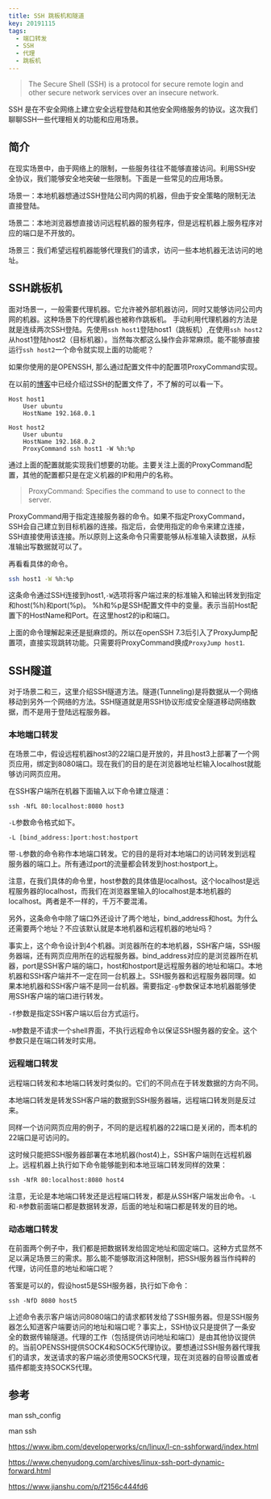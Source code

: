 ```yaml
---
title: SSH 跳板机和隧道
key: 20191115
tags:
  - 端口转发
  - SSH
  - 代理
  - 跳板机
---
```


> The Secure Shell (SSH) is a protocol for secure remote login and other secure network services over an insecure network.

SSH 是在不安全网络上建立安全远程登陆和其他安全网络服务的协议。这次我们聊聊SSH一些代理相关的功能和应用场景。

<!--more-->

## 简介

在现实场景中，由于网络上的限制，一些服务往往不能够直接访问。利用SSH安全协议，我们能够安全地突破一些限制。下面是一些常见的应用场景。

场景一：本地机器想通过SSH登陆公司内网的机器，但由于安全策略的限制无法直接登陆。

场景二：本地浏览器想直接访问远程机器的服务程序，但是远程机器上服务程序对应的端口是不开放的。

场景三：我们希望远程机器能够代理我们的请求，访问一些本地机器无法访问的地址。

## SSH跳板机

面对场景一，一般需要代理机器。它允许被外部机器访问，同时又能够访问公司内网的机器。这种场景下的代理机器也被称作跳板机。
手动利用代理机器的方法是就是连续两次SSH登陆。先使用`ssh host1`登陆host1（跳板机）,在使用`ssh host2`从host1登陆host2（目标机器）。当然每次都这么操作会非常麻烦。能不能够直接运行`ssh host2`一个命令就实现上面的功能呢？

如果你使用的是OPENSSH, 那么通过配置文件中的配置项ProxyCommand实现。

在以前的[博客](https://fzp.github.io/2018/05/10/SSH-config.html)中已经介绍过SSH的配置文件了，不了解的可以看一下。

```SSH
Host host1
    User ubuntu
    HostName 192.168.0.1

Host host2
    User ubuntu
    HostName 192.168.0.2
    ProxyCommand ssh host1 -W %h:%p
```

通过上面的配置就能实现我们想要的功能。主要关注上面的ProxyCommand配置，其他的配置都只是在定义机器的IP和用户的名称。

> ProxyCommand: Specifies the command to use to connect to the server.

ProxyCommand用于指定连接服务器的命令。如果不指定ProxyCommand， SSH会自己建立到目标机器的连接。指定后，会使用指定的命令来建立连接，SSH直接使用该连接。所以原则上这条命令只需要能够从标准输入读数据，从标准输出写数据就可以了。

再看看具体的命令。

```bash
ssh host1 -W %h:%p
```

这条命令通过SSH连接到host1,`-W`选项将客户端过来的标准输入和输出转发到指定和host(%h)和port(%p)。 %h和%p是SSH配置文件中的变量。表示当前Host配置下的HostName和Port。在这里host2的ip和端口。

上面的命令理解起来还是挺麻烦的。所以在openSSH 7.3后引入了ProxyJump配置项，直接实现跳转功能。只需要将ProxyCommand换成`ProxyJump host1`.

## SSH隧道

对于场景二和三，这里介绍SSH隧道方法。隧道(Tunneling)是将数据从一个网络移动到另外一个网络的方法。SSH隧道就是用SSH协议形成安全隧道移动网络数据，而不是用于登陆远程服务器。

### 本地端口转发

在场景二中，假设远程机器host3的22端口是开放的，并且host3上部署了一个网页应用，绑定到8080端口。现在我们的目的是在浏览器地址栏输入localhost就能够访问网页应用。

在SSH客户端所在机器下面输入以下命令建立隧道：

```
ssh -NfL 80:localhost:8080 host3
```

`-L`参数命令格式如下。

```
-L [bind_address:]port:host:hostport
```

带`-L`参数的命令称作本地端口转发。它的目的是将对本地端口的访问转发到远程服务器的端口上。所有通过port的流量都会转发到host:hostport上。

注意，在我们具体的命令里，host参数的具体值是localhost。这个localhost是远程服务器的localhost，而我们在浏览器里输入的localhost是本地机器的localhost。两者是不一样的，千万不要混淆。

另外，这条命令中除了端口外还设计了两个地址，bind_address和host。为什么还需要两个地址？不应该默认就是本地机器和远程机器的地址吗？

事实上，这个命令设计到4个机器。浏览器所在的本地机器，SSH客户端，SSH服务器端，还有网页应用所在的远程服务器。bind_address对应的是浏览器所在机器，port是SSH客户端的端口，host和hostport是远程服务器的地址和端口。本地机器和SSH客户端并不一定在同一台机器上。SSH服务器和远程服务器同理。如果本地机器和SSH客户端不是同一台机器。需要指定`-g`参数保证本地机器能够使用SSH客户端的端口进行转发。

`-f`参数是指定SSH客户端以后台方式运行。

`-N`参数是不请求一个shell界面，不执行远程命令以保证SSH服务器的安全。这个参数只是在端口转发时实用。

### 远程端口转发

远程端口转发和本地端口转发时类似的。它们的不同点在于转发数据的方向不同。

本地端口转发是转发SSH客户端的数据到SSH服务器端，远程端口转发则是反过来。

同样一个访问网页应用的例子，不同的是远程机器的22端口是关闭的，而本机的22端口是可访问的。

这时候只能把SSH服务器部署在本地机器(host4)上，SSH客户端则在远程机器上。远程机器上执行如下命令能够能到和本地豆端口转发同样的效果：

```
ssh -NfR 80:localhost:8080 host4
```

注意，无论是本地端口转发还是远程端口转发，都是从SSH客户端发出命令。`-L`和`-R`参数前面端口都是数据转发源，后面的地址和端口都是转发的目的地。

### 动态端口转发

在前面两个例子中，我们都是把数据转发给固定地址和固定端口。这种方式显然不足以满足场景三的需求。那么能不能够取消这种限制，把SSH服务器当作纯粹的代理，访问任意的地址和端口呢？

答案是可以的，假设host5是SSH服务器，执行如下命令：

```
ssh -NfD 8080 host5
```

上述命令表示客户端访问8080端口的请求都转发给了SSH服务器。但是SSH服务器怎么知道客户端要访问的地址和端口呢？事实上，SSH协议只是提供了一条安全的数据传输隧道。代理的工作（包括提供访问地址和端口）是由其他协议提供的。当前OPENSSH提供SOCK4和SOCK5代理协议。要想通过SSH服务器代理我们的请求，发送请求的客户端必须使用SOCKS代理，现在浏览器的自带设置或者插件都能支持SOCKS代理。

## 参考

man ssh_config

man ssh

https://www.ibm.com/developerworks/cn/linux/l-cn-sshforward/index.html

https://www.chenyudong.com/archives/linux-ssh-port-dynamic-forward.html

https://www.jianshu.com/p/f2156c444fd6